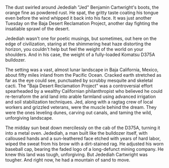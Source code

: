 The dust swirled around Jedediah "Jed" Benjamin Cartwright's boots, the orange fine as powdered rust. He spat, the gritty taste coating his tongue even before the wind whipped it back into his face. It was just another Tuesday on the Baja Desert Reclamation Project, another day fighting the insatiable sprawl of the desert.

Jedediah wasn't one for poetic musings, but sometimes, out here on the edge of civilization, staring at the shimmering heat haze distorting the horizon, you couldn't help but feel the weight of the world on your shoulders. And in his case, the weight of a fully-loaded Komatsu D375A bulldozer.

The setting was a vast, almost lunar landscape in Baja California, Mexico, about fifty miles inland from the Pacific Ocean. Cracked earth stretched as far as the eye could see, punctuated by scrubby mesquite and skeletal cacti. The "Baja Desert Reclamation Project" was a controversial effort spearheaded by a wealthy Californian philanthropist who believed he could re-terraform the arid land into arable farmland using advanced irrigation and soil stabilization techniques. Jed, along with a ragtag crew of local workers and grizzled veterans, were the muscle behind the dream. They were the ones leveling dunes, carving out canals, and taming the wild, unforgiving landscape.

The midday sun beat down mercilessly on the cab of the D375A, turning it into a metal oven. Jedediah, a man built like the bulldozer itself, with calloused hands and a sun-leathered face etched with years of hard labor, wiped the sweat from his brow with a dirt-stained rag. He adjusted his worn baseball cap, bearing the faded logo of a long-defunct mining company. He knew this land was tough, unforgiving. But Jedediah Cartwright was tougher. And right now, he had a mountain of sand to move.
